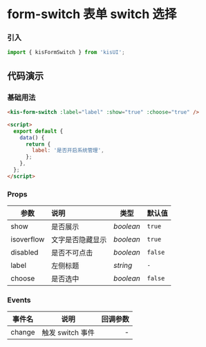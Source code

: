 # form-switch 表单 switch 选择

### 引入

```js
import { kisFormSwitch } from 'kisUI';
```

## 代码演示

### 基础用法

```html
<kis-form-switch :label="label" :show="true" :choose="true" />

<script>
  export default {
    data() {
      return {
        label: '是否开启系统管理',
      };
    },
  };
</script>
```

### Props

| 参数       | 说明             | 类型      | 默认值  |
| ---------- | :--------------- | --------- | ------- |
| show       | 是否展示         | _boolean_ | `true`  |
| isoverflow | 文字是否隐藏显示 | _boolean_ | `true`  |
| disabled   | 是否不可点击     | _boolean_ | `false` |
| label      | 左侧标题         | _string_  | `-`     |
| choose     | 是否选中         | _boolean_ | `false` |

### Events

| 事件名 |       说明       | 回调参数 |
| ------ | :--------------: | -------: |
| change | 触发 switch 事件 |        - |
